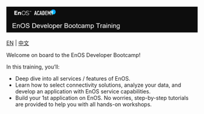 ![Developer Bootcamp](Developer_Bootcamp_EN/media/Academy_Developer_Bootcamp.png)

[EN](Developer_Bootcamp_EN/) | [中文](Developer_Bootcamp_CN/)

Welcome on board to the EnOS Developer Bootcamp!

In this training, you’ll:

- Deep dive into all services / features of EnOS.
- Learn how to select connectivity solutions, analyze your data, and develop an application with EnOS service capabilities.
- Build your 1st application on EnOS. No worries, step-by-step tutorials are provided to help you with all hands-on workshops.
